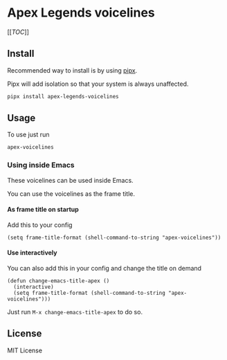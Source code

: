 # Apex Legends voicelines

[[_TOC_]]

## Install

Recommended way to install is by using [pipx](https://github.com/pipxproject/pipx/).

Pipx will add isolation so that your system is always unaffected.

```sh
pipx install apex-legends-voicelines
```

## Usage

To use just run

```sh
apex-voicelines
```

### Using inside Emacs

These voicelines can be used inside Emacs.

You can use the voicelines as the frame title.

#### As frame title on startup

Add this to your config

```emacs-lisp
(setq frame-title-format (shell-command-to-string "apex-voicelines"))
```

#### Use interactively

You can also add this in your config and change the title on demand

```emacs-lisp
(defun change-emacs-title-apex ()
  (interactive)
  (setq frame-title-format (shell-command-to-string "apex-voicelines")))
```

Just run `M-x change-emacs-title-apex` to do so.

## License

MIT License
